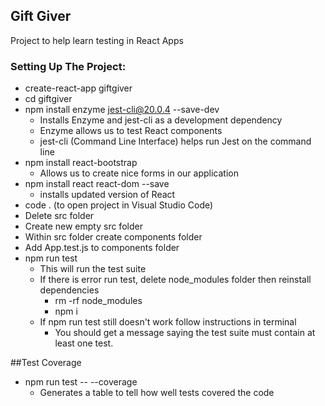## Gift Giver

Project to help learn testing in React Apps

### Setting Up The Project:
- create-react-app giftgiver
- cd giftgiver
- npm install enzyme jest-cli@20.0.4 --save-dev
    - Installs Enzyme and jest-cli as a development dependency
    - Enzyme allows us to test React components
    - jest-cli (Command Line Interface) helps run Jest on the command line
- npm install react-bootstrap
    - Allows us to create nice forms in our application
- npm install react react-dom --save
    - installs updated version of React
- code . (to open project in Visual Studio Code)
- Delete src folder
- Create new empty src folder
- Within src folder create components folder
- Add App.test.js to components folder
- npm run test
    - This will run the test suite
    - If there is error run test, delete node_modules folder then reinstall dependencies
        - rm -rf node_modules
        - npm i
    - If npm run test still doesn't work follow instructions in terminal
        - You should get a message saying the test suite must contain at least one test.

##Test Coverage
- npm run test -- --coverage
    - Generates a table to tell how well tests covered the code